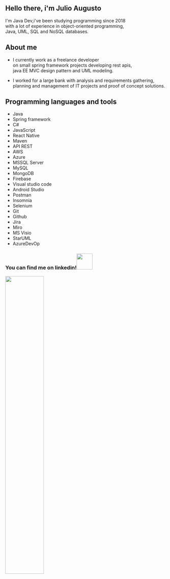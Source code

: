 
  ## Hello there, i'm Julio Augusto
  
  I'm Java Dev,i've been studying programming since 2018<br>
  with a lot of experience in object-oriented programming,<br>
  Java, UML, SQL and NoSQL databases.

## About me
  * I currently work as a freelance developer<br>
    on small spring framework projects developing rest apis,<br> 
    java EE MVC design pattern and UML modeling.<br>
    
  * I worked for a large bank with analysis and requirements gathering,<br> 
    planning and management of IT projects and proof of concept solutions.
  
  ## Programming languages and tools
  * Java 
  * Spring framework
  * C#
  * JavaScript
  * React Native
  * Maven
  * API REST
  * AWS
  * Azure 
  * MSSQL Server
  * MySQL
  * MongoDB
  * Firebase
  * Visual studio code
  * Android Studio
  * Postman
  * Insomnia
  * Selenium
  * Git
  * Github
  * Jira
  * Miro
  * MS Visio
  * StarUML
  * AzureDevOp
  
   ### You can find me on linkedin!<a href="https://www.linkedin.com/in/julio-augusto-a99308119/"><img src="https://media1.giphy.com/media/HQTYdpx1yhxWpugAi2/giphy.gif?cid=ecf05e475wvxroh7lso1o43rzmla6dixesq4ozeuow979u1j&rid=giphy.gif&ct=s" width=50> 
  </a>
   
  
  <div align="left">
  <img width="49%" src="https://github-readme-stats.vercel.app/api/top-langs/?username=augustojulio-code&layout=compact&langs_count=7&theme=tokyonight"/>
  </div>
  


  
  
 
